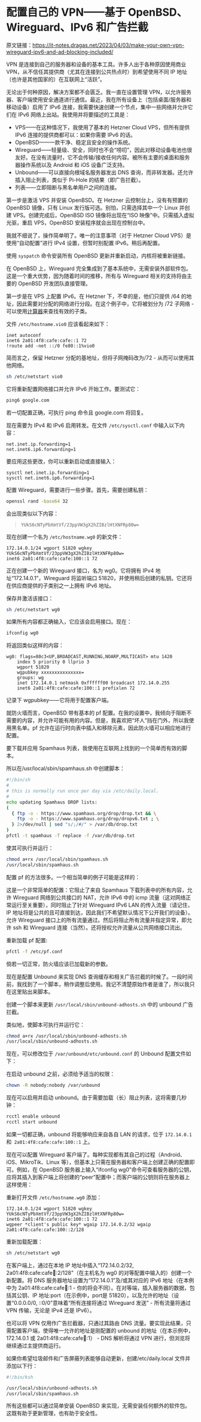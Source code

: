 # 配置自己的 VPN——基于 OpenBSD、Wireguard、IPv6 和广告拦截

原文链接：<https://it-notes.dragas.net/2023/04/03/make-your-own-vpn-wireguard-ipv6-and-ad-blocking-included/>

VPN 是连接到自己的服务器和设备的基本工具。许多人出于各种原因使用商业 VPN，从不信任其提供商（尤其在连接到公共热点时）到希望使用不同 IP 地址（也许是其他国家的）在互联网上“活跃”。

无论出于何种原因，解决方案都不会匮乏。我一直在设置管理 VPN，以允许服务器、客户端使用安全通道进行通信。最近，我在所有设备上（包括桌面/服务器和移动设备）启用了 IPv6 连接，我需要快速创建一个节点，集中一些网络并允许它们在 IPv6 网络上出站。我使用并将要描述的工具是：

* VPS——在这种情况下，我使用了基本的 Hetzner Cloud VPS，但所有提供 IPv6 连接的提供商都可以：如果你需要 IPv6 的话。
* OpenBSD——一款干净、稳定且安全的操作系统。
* Wireguard——轻量级、安全，同时也不会“唠叨”，因此对移动设备电池也很友好。在没有流量时，它不会传输/接收任何内容。被所有主要的桌面和服务器操作系统以及 Android 和 iOS 设备广泛支持。
* Unbound——可以直接向根域名服务器发出 DNS 查询，而非转发器。还允许插入阻止列表，类似于 Pi-Hole 的结果（即广告拦截）。
* 列表——立即阻断与黑名单用户之间的连接。

第一步是激活 VPS 并安装 OpenBSD。在 Hetzner 云控制台上，没有有预置的 OpenBSD 镜像，只有 Linux 发行版可选。别怕，只需选择其中一个 Linux 并创建 VPS。创建完成后，OpenBSD ISO 镜像将出现在“ISO 映像”中。只需插入虚拟光驱，重启 VPS，OpenBSD 安装程序就会出现在控制台中。

我就不细说了，操作简单明了。唯一的注意事项（对于 Hetzner Cloud VPS）是使用“自动配置”进行 IPv4 设置，但暂时别配置 IPv6。稍后再配置。

使用 `syspatch` 命令安装所有 OpenBSD 更新并重新启动，内核将被重新链接。

在 OpenBSD 上，Wireguard 完全集成到了基本系统中，无需安装外部软件包。这是一个重大优势，因为随着时间的推移，所有与 Wireguard 相关的支持将由主要的 OpenBSD 开发团队直接管理。

第一步是在 VPS 上配置 IPv6。在 Hetzner 下，不幸的是，他们只提供 /64 的地址，因此需要对分配的网络进行分段。在这个例子中，它将被划分为 /72 子网络 - 可以使用[计算器](https://subnettingpractice.com/ipv6-subnet-calculator.html)来查找有效的子类。

文件 `/etc/hostname.vio0` 应该看起来如下：

```fallback
inet autoconf
inet6 2a01:4f8:cafe:cafe::1 72 
!route add -net ::/0 fe80::1%vio0
```

简而言之，保留 Hetzner 分配的基地址，但将子网掩码改为/72 - 从而可以使用其他网络。

```sh
sh /etc/netstart vio0
```

它将重新配置网络接口并允许 IPv6 开始工作。要测试它：

```sh
ping6 google.com
```

若一切配置正确，可执行 ping 命令且 google.com 将回复。

现在需要为 IPv4 和 IPv6 启用转发。在文件 `/etc/sysctl.conf` 中输入以下内容：

```fallback
net.inet.ip.forwarding=1
net.inet6.ip6.forwarding=1
```

要应用这些更改，你可以重新启动或直接输入：

```fallback
sysctl net.inet.ip.forwarding=1
sysctl net.inet6.ip6.forwarding=1
```

配置 Wireguard，需要进行一些步骤。首先，需要创建私钥：

```sh
openssl rand -base64 32
```

会出现类似以下内容：

> `YUkS6cNTyPbXmtVf/23ppVW3gX2hZIBzlHtXNFRp80w=`

现在创建一个名为 `/etc/hostname.wg0` 的新文件：

```fallback
172.14.0.1/24 wgport 51820 wgkey YUkS6cNTyPbXmtVf/23ppVW3gX2hZIBzlHtXNFRp80w=
inet6 2a01:4f8:cafe:cafe:100::1 72
```

正在创建一个新的 Wireguard 接口，名为 wg0。它将拥有 IPv4 地址“172.14.0.1”，Wireguard 将监听端口 51820，并使用稍后创建的私钥。它还将在供应商提供的子类别之一上拥有 IPv6 地址。

保存并激活该接口：

```sh
sh /etc/netstart wg0
```

如果所有内容都正确输入，它应该会启用接口。现在：

```sh
ifconfig wg0
```

将返回类似这样的内容：

```fallback
wg0: flags=80c3<UP,BROADCAST,RUNNING,NOARP,MULTICAST> mtu 1420
	index 5 priority 0 llprio 3
	wgport 51820
	wgpubkey xxxxxxxxxxxxxxx=
	groups: wg
	inet 172.14.0.1 netmask 0xffffff00 broadcast 172.14.0.255
	inet6 2a01:4f8:cafe:cafe:100::1 prefixlen 72
```

记录下 wgpubkey——它将用于配置客户端。

就防火墙而言，OpenBSD 带有基本的 pf 配置。在我的设置中，我倾向于阻断不需要的内容，并允许可能有用的内容。但是，我喜欢把“坏人”挡在门外，所以我使用黑名单。pf 允许在运行时向表中插入和移除元素，因此防火墙可以相应地进行配置。

要下载并应用 Spamhaus 列表，我使用在互联网上找到的一个简单而有效的脚本。

所以在/usr/local/sbin/spamhaus.sh 中创建脚本：

```sh
#!/bin/sh
#
# this is normally run once per day via /etc/daily.local.
#
echo updating Spamhaus DROP lists:
(
  { ftp -o - https://www.spamhaus.org/drop/drop.txt && \
    ftp -o - https://www.spamhaus.org/drop/dropv6.txt ; \
  } 2>/dev/null | sed "s/;/#/" > /var/db/drop.txt
)
pfctl -t spamhaus -T replace -f /var/db/drop.txt
```

使其可执行并运行：

```bash
chmod a+rx /usr/local/sbin/spamhaus.sh
/usr/local/sbin/spamhaus.sh
```

配置 pf 的方法很多。一个相当简单的例子可能是这样的：

这是一个非常简单的配置：它阻止了来自 Spamhaus 下载列表中的所有内容，允许 Wireguard 网络到公共接口的 NAT，允许 IPv6 中的 icmp 流量（这对网络正常运行至关重要），同时阻止了针对 Wireguard IPv6 LAN 的传入流量（请记住，IP 地址将是公共的且可直接到达，因此我们不希望默认情况下公开我们的设备）。允许 Wireguard 接口上的所有流量通过。然后将阻止所有流量并指定异常，即允许 ssh 和 Wireguard 连接（当然）。还将授权允许流量从公共网络接口流出。

重新加载 pf 配置:

```sh
pfctl -f /etc/pf.conf
```

倘若一切正常，防火墙应该已加载新的参数。

现在是配置 Unbound 来实现 DNS 查询缓存和相关广告拦截的时候了。一段时间前，我找到了一个脚本，稍作调整后使用。我记不清楚原始作者是谁了，所以我只在这里贴出来脚本。

创建一个脚本来更新 `/usr/local/sbin/unbound-adhosts.sh` 中的 unbound 广告拦截。

类似地，使脚本可执行并运行它：

```bash
chmod a+rx /usr/local/sbin/unbound-adhosts.sh
/usr/local/sbin/unbound-adhosts.sh
```

现在，可以修改位于 `/var/unbound/etc/unbound.conf` 的 Unbound 配置文件如下：

在启动 unbound 之前，必须给予适当的权限：

```bash
chown -R nobody:nobody /var/unbound
```

现在可以启用并启动 unbound。由于需要加载（长）阻止列表，这将需要几秒钟：

```bash
rcctl enable unbound
rcctl start unbound
```

如果一切都正确，unbound 将能够响应来自各自 LAN 的请求，位于 `172.14.0.1` 和` 2a01:4f8:cafe:cafe:100::1` 上。

现在可以配置 Wireguard 客户端了。每种实现都有其自己的过程（Android、iOS、MikroTik、Linux 等），但基本上只需在服务器和客户端上创建正确的配置即可。例如，在 OpenBSD 服务器上输入“ifconfig wg0”命令可查看服务器的公钥，应将其插入到客户端上将创建的“peer”配置中；而客户端的公钥则将在服务器上这样使用：

重新打开文件 `/etc/hostname.wg0` 添加：

```fallback
172.14.0.1/24 wgport 51820 wgkey YUkS6cNTyPbXmtVf/23ppVW3gX2hZIBzlHtXNFRp80w=
inet6 2a01:4f8:cafe:cafe:100::1 72
wgpeer *client's public key* wgaip 172.14.0.2/32 wgaip 2a01:4f8:cafe:cafe:100::2/128
```

重新加载配置：

```sh
sh /etc/netstart wg0
```

在客户端上，通过在本地 IP 地址中插入“172.14.0.2/32, 2a01:4f8:cafe:cafe:100::2/128”（在主机名为 wg0 的对等配置中输入的）创建一个新配置。将 DNS 服务器地址设置为“172.14.0.1”及/或其对应的 IPv6 地址（在本例中为 2a01:4f8:cafe:cafe:100::1 - 你的将会不同）。在对等端，插入服务器的数据，包括其公钥、IP 地址:port（在示例中，port是 51820），以及允许的地址（设置“0.0.0.0/0, ::0/0”意味着“所有连接将通过 Wireguard 发送” - 所有流量将通过 VPN 传输，无论是 IPv4 还是 IPv6）。

也可以将 VPN 仅用作广告拦截器，只通过其路由 DNS 流量。要实现此结果，只需配置客户端，使得唯一允许的地址是刚配置的 unbound 的地址（在本示例中，172.14.0.1 或 2a01:4f8:cafe:cafe:100::1） - DNS 解析将通过 VPN 进行，但浏览将继续通过主提供商运行。

如果你希望垃圾邮件和广告屏蔽列表能够自动更新，创建/etc/daily.local 文件并添加以下行：

```bash
#!/bin/ksh

/usr/local/sbin/unbound-adhosts.sh
/usr/local/sbin/spamhaus.sh
```

所有这些都可以通过简单安装 OpenBSD 来实现，无需安装任何额外的软件包。这既有助于更新管理，也有助于安全性。
